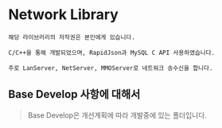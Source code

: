 

# Network Library

```
해당 라이브러리의 저작권은 본인에게 있습니다.

C/C++을 통해 개발되었으며, RapidJson과 MySQL C API 사용하였습니다.

주로 LanServer, NetServer, MMOServer로 네트워크 송수신을 합니다.
```

## Base Develop 사항에 대해서

> Base Develop은 개선계획에 따라 개발중에 있는 폴더입니다.
